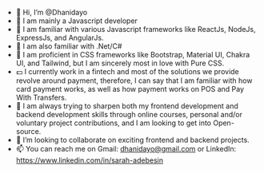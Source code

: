 - 👋 Hi, I’m @Dhanidayo
- 💼 I am mainly a Javascript developer
- 👀 I am familiar with various Javascript frameworks like ReactJs, NodeJs, ExpressJs, and AngularJs.
- 👀 I am also familiar with .Net/C#
- 🎨 I am proficient in CSS frameworks like Bootstrap, Material UI, Chakra UI, and Tailwind, but I am sincerely most in love with Pure  CSS.
- 💵 I currently work in a fintech and most of the solutions we provide revolve around payment, therefore, I can say that I am familiar with how card payment works, as well as how payment works on POS and Pay With Transfers.
- 🌱 I am always trying to sharpen both my frontend development and backend development skills through online courses, personal and/or voluntary project contributions, and I am looking to get into Open-source.
- 💞️ I’m looking to collaborate on exciting frontend and backend projects.
- 📫 You can reach me on Gmail: dhanidayo@gmail.com or LinkedIn: https://www.linkedin.com/in/sarah-adebesin

<!---
Dhanidayo/Dhanidayo is a ✨ special ✨ repository because its `README.md` (this file) appears on your GitHub profile.
You can click the Preview link to take a look at your changes.
--->
